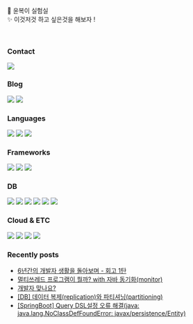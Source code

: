 <br/>
<p>
👋 윤복이 실험실 <br>
✨ 이것저것 하고 싶은것을 해보자 ! <br>
</p>

<br/>
  

<!--
**yunjigo92/yunjigo92** is a ✨ _special_ ✨ repository because its `README.md` (this file) appears on your GitHub profile.

Here are some ideas to get you started:

- 🔭 I’m currently working on ...
- 🌱 I’m currently learning ...
- 👯 I’m looking to collaborate on ...
- 🤔 I’m looking for help with ...
- 💬 Ask me about ...
- 📫 How to reach me: ...
- 😄 Pronouns: ...
- ⚡ Fun fact: ...
-->
<h3>Contact</h3>
<p>
 <a href="mailto:yunjigo92@gmail.com" target="_blank">
    <img src="https://img.shields.io/badge/yunjigo92@gmail.com-EA4335?style=flat-square&logo=Gmail&logoColor=white"/></a>
</p>
 
 
<h3>Blog</h3>
<p>
 <a href="https://goyunji.tistory.com/" target="_blank">
    <img src="https://img.shields.io/badge/Tech_Blog-000000?style=flat-square&logo=Tistory&logoColor=white"/></a>
 <a href="https://yunjizzz.github.io/" target="_blank">
   <img src="https://img.shields.io/badge/Jekyll_Blog-CC0000?style=flat-square&logo=Jekyll&logoColor=white"/></a>
</p>


<h3>Languages</h3>
<p>
  <img src="https://img.shields.io/badge/Java-007396?style=flat-square&logo=Java&logoColor=white"/>
  <img src="https://img.shields.io/badge/Go-00ADD8?style=flat-square&logo=Go&logoColor=white"/>
  <img src="https://img.shields.io/badge/TypeScript-3178C6?style=flat-square&logo=TypeScript&logoColor=white"/>
<br>
</p>

<h3>Frameworks</h3>
<p>
  <img src="https://img.shields.io/badge/Spring-6DB33F?style=flat-square&logo=Spring&logoColor=white"/>
  <img src="https://img.shields.io/badge/Spring_Boot-6DB33F?style=flat-square&logo=SpringBoot&logoColor=white"/>
  <img src="https://img.shields.io/badge/NestJS-E0234E?style=flat-square&logo=NestJS&logoColor=white"/>
</p>

<h3>DB</h3>
<p>
  <img src="https://img.shields.io/badge/My_SQL-4479A1?style=flat-square&logo=MySQL&logoColor=white"/>
  <img src="https://img.shields.io/badge/SQLite-003B57?style=flat-square&logo=SQLite&logoColor=white"/>
  <img src="https://img.shields.io/badge/Oracle-F80000?style=flat-square&logo=Oracle&logoColor=white"/>
<img src="https://img.shields.io/badge/MongoDB-47A248?style=flat-square&logo=MongoDB&logoColor=white"/>
  <img src="https://img.shields.io/badge/Apache_Cassandra-1287B1?style=flat-square&logo=ApacheCassandra&logoColor=white"/>
  <img src="https://img.shields.io/badge/Redis-DC382D?style=flat-square&logo=Redis&logoColor=white"/>
</p>


<h3>Cloud & ETC</h3>
<p>
  <img src="https://img.shields.io/badge/Kubernetes-326CE5?style=flat-square&logo=Kubernetes&logoColor=white"/>
  <img src="https://img.shields.io/badge/Docker-2496ED?style=flat-square&logo=Docker&logoColor=white"/>
  <img src="https://img.shields.io/badge/Apache_Kafka-231F20?style=flat-square&logo=ApacheKafka&logoColor=white"/>
  <img src="https://img.shields.io/badge/Elasticsearch-005571?style=flat-square&logo=Elasticsearch&logoColor=white"/>
</p>


### Recently posts
<!-- BLOG-POST-LIST:START -->
- [6년간의 개발자 생활을 돌아보며 - 회고 1탄](https://goyunji.tistory.com/185)
- [멀티쓰레드 프로그램이 뭘까? with 자바 동기화&lpar;monitor&rpar;](https://goyunji.tistory.com/183)
- [개발자 맞나요?](https://goyunji.tistory.com/182)
- [[DB] 데이터 복제&lpar;replication&rpar;와 파티셔닝&lpar;partitioning&rpar;](https://goyunji.tistory.com/181)
- [[SpringBoot] Query DSL설정 오류 해결&lpar;java: java.lang.NoClassDefFoundError: javax/persistence/Entity&rpar;](https://goyunji.tistory.com/176)
<!-- BLOG-POST-LIST:END -->
